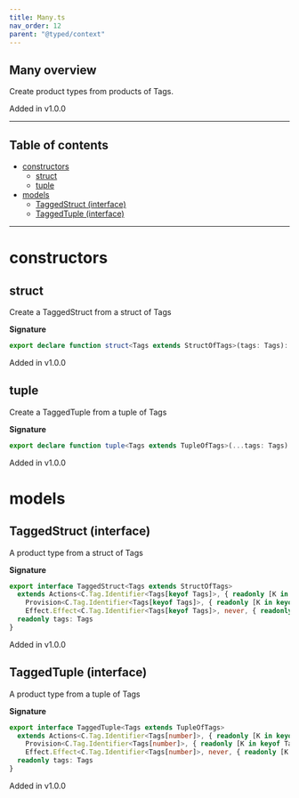 ```yaml
---
title: Many.ts
nav_order: 12
parent: "@typed/context"
---
```


## Many overview

Create product types from products of Tags.

Added in v1.0.0

---

<h2 class="text-delta">Table of contents</h2>

- [constructors](#constructors)
  - [struct](#struct)
  - [tuple](#tuple)
- [models](#models)
  - [TaggedStruct (interface)](#taggedstruct-interface)
  - [TaggedTuple (interface)](#taggedtuple-interface)

---

# constructors

## struct

Create a TaggedStruct from a struct of Tags

**Signature**

```ts
export declare function struct<Tags extends StructOfTags>(tags: Tags): TaggedStruct<Tags>
```

Added in v1.0.0

## tuple

Create a TaggedTuple from a tuple of Tags

**Signature**

```ts
export declare function tuple<Tags extends TupleOfTags>(...tags: Tags): TaggedTuple<Tags>
```

Added in v1.0.0

# models

## TaggedStruct (interface)

A product type from a struct of Tags

**Signature**

```ts
export interface TaggedStruct<Tags extends StructOfTags>
  extends Actions<C.Tag.Identifier<Tags[keyof Tags]>, { readonly [K in keyof Tags]: C.Tag.Service<Tags[K]> }>,
    Provision<C.Tag.Identifier<Tags[keyof Tags]>, { readonly [K in keyof Tags]: C.Tag.Service<Tags[K]> }>,
    Effect.Effect<C.Tag.Identifier<Tags[keyof Tags]>, never, { readonly [K in keyof Tags]: C.Tag.Service<Tags[K]> }> {
  readonly tags: Tags
}
```

Added in v1.0.0

## TaggedTuple (interface)

A product type from a tuple of Tags

**Signature**

```ts
export interface TaggedTuple<Tags extends TupleOfTags>
  extends Actions<C.Tag.Identifier<Tags[number]>, { readonly [K in keyof Tags]: C.Tag.Service<Tags[K]> }>,
    Provision<C.Tag.Identifier<Tags[number]>, { readonly [K in keyof Tags]: C.Tag.Service<Tags[K]> }>,
    Effect.Effect<C.Tag.Identifier<Tags[number]>, never, { readonly [K in keyof Tags]: C.Tag.Service<Tags[K]> }> {
  readonly tags: Tags
}
```

Added in v1.0.0

